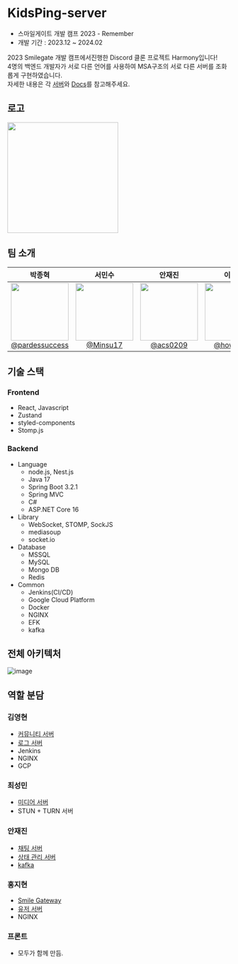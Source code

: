 # KidsPing-server

- 스마일게이트 개발 캠프 2023 - Remember
- 개발 기간 : 2023.12 ~ 2024.02

2023 Smilegate 개발 캠프에서진행한 Discord 클론 프로젝트 Harmony입니다!  
4명의 백엔드 개발자가 서로 다른 언어를 사용하여 MSA구조의 서로 다른 서버를 조화롭게 구현하였습니다.  
자세한 내용은 각 [서버](#역활-분담)와 [Docs](./docs/)를 참고해주세요.

## 로고

<img src="./resources/harmony.png" width="250px">

## 팀 소개

| **박종혁** | **서민수**| **안재진** | **이지윤** | **정시은** | **최준하** |
| :------: |  :------: | :------: | :------: | :------: | :------: |
| [<img src="https://avatars.githubusercontent.com/u/30859374?v=4" height=130 width=130> <br/> @pardessuccess](https://github.com/pardessuccess) | [<img src="https://avatars.githubusercontent.com/u/89891511?v=4" height=130 width=130> <br/> @Minsu17](https://github.com/hellokorea) | [<img src="https://avatars.githubusercontent.com/u/69111959?v=4" height=130 width=130> <br/> @acs0209](https://github.com/acs0209) | [<img src="https://avatars.githubusercontent.com/u/51826219?v=4" height=130 width=130> <br/> @howecofe](https://github.com/howecofe) | [<img src="https://avatars.githubusercontent.com/u/80161733?v=4" height=130 width=130> <br/> @Sieun53](https://github.com/Sieun53) |[<img src="https://avatars.githubusercontent.com/u/128604591?v=4" height=130 width=130> <br/> @choijh0309](https://github.com/choijh0309) |

## 기술 스택

### Frontend

- React, Javascript
- Zustand
- styled-components
- Stomp.js

### Backend

- Language
  - node.js, Nest.js
  - Java 17
  - Spring Boot 3.2.1
  - Spring MVC
  - C#
  - ASP.NET Core 16
- Library
  - WebSocket, STOMP, SockJS
  - mediasoup
  - socket.io
- Database
  - MSSQL
  - MySQL
  - Mongo DB
  - Redis
- Common
  - Jenkins(CI/CD)
  - Google Cloud Platform
  - Docker
  - NGINX
  - EFK
  - kafka

## 전체 아키텍처

![image](./resources/전체%20아키텍처.png)

## 역할 분담

### 김영현

- [커뮤니티 서버](./docs/서버-소개/커뮤니티-서버)
- [로그 서버](./docs/서버-소개/로그-서버)
- Jenkins
- NGINX
- GCP

### 최성민

- [미디어 서버](./src/backend/media-service/server)
- STUN + TURN 서버

### 안재진

- [채팅 서버](./src/backend/chat-service)
- [상태 관리 서버](./src/backend/state-service)
- [kafka](./docs/서버-소개/카프카)

### 홍지현

- [Smile Gateway](./src/backend/api-gateway/)
- [유저 서버](./src/backend/user-service/)
- NGINX

### 프론트

- 모두가 함께 만듬.

